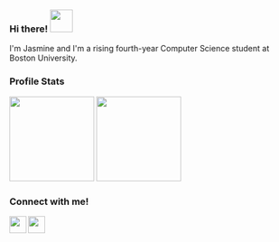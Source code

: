 ### Hi there! <img src="https://user-images.githubusercontent.com/28206070/147329764-e79204c7-8f22-4a6f-a689-5fd5cc2302ed.gif" width="40">

I'm Jasmine and I'm a rising fourth-year Computer Science student at Boston University.

### Profile Stats
<img src="https://github-readme-stats.vercel.app/api?username=hanyjasmine&show_icons=true&show_icons=true&theme=rose_pine&count_private=true" height="150"></img>
<img src="https://github-readme-stats.vercel.app/api/top-langs/?username=hanyjasmine&layout=compact&theme=rose_pine&exclude_repo=CSGO-Outcome-Prediction-with-ML" height="150"></img>

### Connect with me!
[<img align="left" width="30px" src="https://www.iconsdb.com/icons/preview/color/95E3E6/message-xxl.png" />][email]
[<img align="left" width="30px" src="https://www.iconsdb.com/icons/preview/color/95E3E6/linkedin-3-xxl.png" />][linkedin]
<br>

[linkedin]: https://www.linkedin.com/in/hanyjasmine/
[email]: mailto:hjasmine@bu.edu
